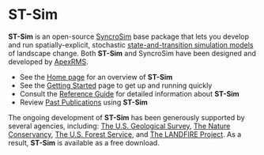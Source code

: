 # **ST-Sim**

**ST-Sim** is an open-source [SyncroSim](http://www.syncrosim.com) base package that lets you develop and run spatially-explicit, stochastic [state-and-transition simulation models](https://besjournals.onlinelibrary.wiley.com/doi/full/10.1111/2041-210X.12597) of landscape change. Both **ST-Sim** and SyncroSim have been designed and developed by [ApexRMS](http://www.apexrms.com).

* See the [Home page](https://docs.stsim.net/) for an overview of **ST-Sim**
* See the [Getting Started](https://docs.stsim.net/getting_started/overview.html) page to get up and running quickly
* Consult the [Reference Guide](http://docs.stsim.net/reference/properties.html) for detailed information about **ST-Sim**
* Review [Past Publications](http://docs.stsim.net/publications.html) using **ST-Sim**

The ongoing development of **ST-Sim** has been generously supported by several agencies, including: [The U.S. Geological Survey](https://www.usgs.gov/), [The Nature Conservancy](https://www.nature.org/en-us/), [The U.S. Forest Service](https://www.fs.fed.us/), and [The LANDFIRE Project](https://www.landfire.gov/). As a result, **ST-Sim** is available as a free download.
